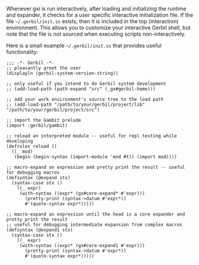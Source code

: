 Whenever gxi is run interactively, after loading and initializing the runtime and expander, it checks for a user specific interactive initialization file. If the file `~/.gerbil/init.ss` exists, then it is included in the top (interaction) environment. This allows you to customize your interactive Gerbil shell, but note that the file is _not_ sourced when executing scripts non-interactively.

Here is a small example `~/.gerbil/init.ss` that provides useful functionality:
```
;;; -*- Gerbil -*-
;; pleasantly greet the user
(displayln (gerbil-system-version-string))

;; only useful if you intend to do Gerbil system development
;; (add-load-path (path-expand "src" (_gx#gerbil-home)))

;; add your work environment's source tree to the load path
;; (add-load-path "/path/to/your/gerbil/project/lib" "/path/to/your/gerbil/project/src")

;; import the Gambit prelude
(import :gerbil/gambit)

;; reload an interpreted module -- useful for repl testing while developing
(defrules reload () 
  ((_ mod) 
   (begin (begin-syntax (import-module 'mod #t)) (import mod))))

;; macro-expand an expression and pretty print the result -- useful for debugging macros
(defsyntax (@expand stx)
  (syntax-case stx ()
    ((_ expr)
     (with-syntax ((expr* (gx#core-expand* #'expr)))
       (pretty-print (syntax->datum #'expr*))
       #'(quote-syntax expr*)))))

;; macro-expand an expression until the head is a core expander and pretty print the result
;; useful for debugging intermediate expansion from complex macros
(defsyntax (@expand1 stx)
  (syntax-case stx ()
    ((_ expr)
     (with-syntax ((expr* (gx#core-expand1 #'expr)))
       (pretty-print (syntax->datum #'expr*))
       #'(quote-syntax expr*)))))
```